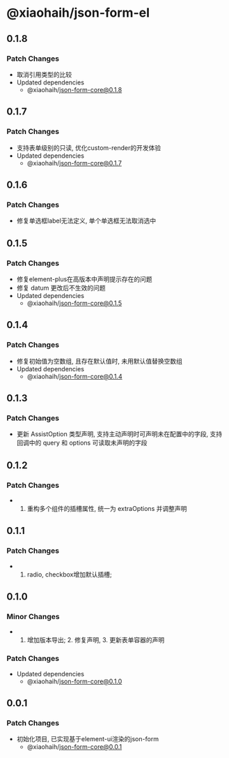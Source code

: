 # @xiaohaih/json-form-el

## 0.1.8

### Patch Changes

- 取消引用类型的比较
- Updated dependencies
  - @xiaohaih/json-form-core@0.1.8

## 0.1.7

### Patch Changes

- 支持表单级别的只读, 优化custom-render的开发体验
- Updated dependencies
  - @xiaohaih/json-form-core@0.1.7

## 0.1.6

### Patch Changes

- 修复单选框label无法定义, 单个单选框无法取消选中

## 0.1.5

### Patch Changes

- 修复element-plus在高版本中声明提示存在的问题
- 修复 datum 更改后不生效的问题
- Updated dependencies
  - @xiaohaih/json-form-core@0.1.5

## 0.1.4

### Patch Changes

- 修复初始值为空数组, 且存在默认值时, 未用默认值替换空数组
- Updated dependencies
  - @xiaohaih/json-form-core@0.1.4

## 0.1.3

### Patch Changes

- 更新 AssistOption 类型声明, 支持主动声明时可声明未在配置中的字段, 支持回调中的 query 和 options 可读取未声明的字段

## 0.1.2

### Patch Changes

- 1. 重构多个组件的插槽属性, 统一为 extraOptions 并调整声明

## 0.1.1

### Patch Changes

- 1. radio, checkbox增加默认插槽;

## 0.1.0

### Minor Changes

- 1. 增加版本导出; 2. 修复声明, 3. 更新表单容器的声明

### Patch Changes

- Updated dependencies
  - @xiaohaih/json-form-core@0.1.0

## 0.0.1

### Patch Changes

- 初始化项目, 已实现基于element-ui渲染的json-form
  - @xiaohaih/json-form-core@0.0.1
